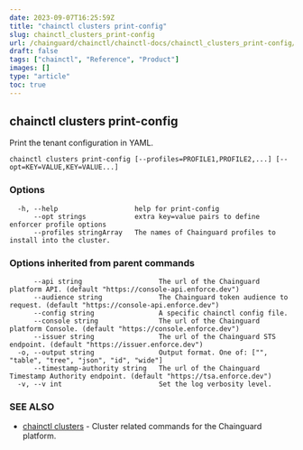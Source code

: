 ```yaml
---
date: 2023-09-07T16:25:59Z
title: "chainctl clusters print-config"
slug: chainctl_clusters_print-config
url: /chainguard/chainctl/chainctl-docs/chainctl_clusters_print-config/
draft: false
tags: ["chainctl", "Reference", "Product"]
images: []
type: "article"
toc: true
---
```

## chainctl clusters print-config

Print the tenant configuration in YAML.

```
chainctl clusters print-config [--profiles=PROFILE1,PROFILE2,...] [--opt=KEY=VALUE,KEY=VALUE...]
```

### Options

```
  -h, --help                   help for print-config
      --opt strings            extra key=value pairs to define enforcer profile options
      --profiles stringArray   The names of Chainguard profiles to install into the cluster.
```

### Options inherited from parent commands

```
      --api string                   The url of the Chainguard platform API. (default "https://console-api.enforce.dev")
      --audience string              The Chainguard token audience to request. (default "https://console-api.enforce.dev")
      --config string                A specific chainctl config file.
      --console string               The url of the Chainguard platform Console. (default "https://console.enforce.dev")
      --issuer string                The url of the Chainguard STS endpoint. (default "https://issuer.enforce.dev")
  -o, --output string                Output format. One of: ["", "table", "tree", "json", "id", "wide"]
      --timestamp-authority string   The url of the Chainguard Timestamp Authority endpoint. (default "https://tsa.enforce.dev")
  -v, --v int                        Set the log verbosity level.
```

### SEE ALSO

* [chainctl clusters](/chainguard/chainctl/chainctl-docs/chainctl_clusters/)	 - Cluster related commands for the Chainguard platform.


